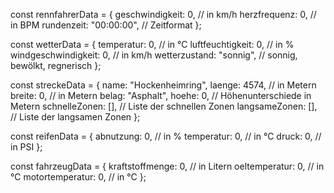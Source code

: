 const rennfahrerData = {
    geschwindigkeit: 0, // in km/h
    herzfrequenz: 0, // in BPM
    rundenzeit: "00:00:00", // Zeitformat
};

const wetterData = {
    temperatur: 0, // in °C
    luftfeuchtigkeit: 0, // in %
    windgeschwindigkeit: 0, // in km/h
    wetterzustand: "sonnig", // sonnig, bewölkt, regnerisch
};

const streckeData = {
    name: "Hockenheimring",
    laenge: 4574, // in Metern
    breite: 0, // in Metern
    belag: "Asphalt",
    hoehe: 0, // Höhenunterschiede in Metern
    schnelleZonen: [], // Liste der schnellen Zonen
    langsameZonen: [], // Liste der langsamen Zonen
};

const reifenData = {
    abnutzung: 0, // in %
    temperatur: 0, // in °C
    druck: 0, // in PSI
};

const fahrzeugData = {
    kraftstoffmenge: 0, // in Litern
    oeltemperatur: 0, // in °C
    motortemperatur: 0, // in °C
};
